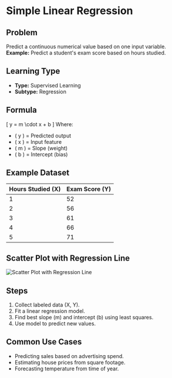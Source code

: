 # Simple Linear Regression

## Problem
Predict a continuous numerical value based on one input variable.  
**Example:** Predict a student's exam score based on hours studied.

## Learning Type
- **Type:** Supervised Learning  
- **Subtype:** Regression

## Formula
\[
y = m \cdot x + b
\]
Where:  
- \( y \) = Predicted output  
- \( x \) = Input feature  
- \( m \) = Slope (weight)  
- \( b \) = Intercept (bias)

## Example Dataset

| Hours Studied (X) | Exam Score (Y) |
|-------------------|----------------|
| 1                 | 52             |
| 2                 | 56             |
| 3                 | 61             |
| 4                 | 66             |
| 5                 | 71             |

## Scatter Plot with Regression Line
![Scatter Plot with Regression Line](https://upload.wikimedia.org/wikipedia/commons/3/3a/Linear_regression.svg)

## Steps
1. Collect labeled data (X, Y).
2. Fit a linear regression model.
3. Find best slope \(m\) and intercept \(b\) using least squares.
4. Use model to predict new values.

## Common Use Cases
- Predicting sales based on advertising spend.
- Estimating house prices from square footage.
- Forecasting temperature from time of year.

